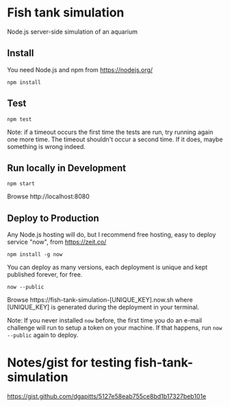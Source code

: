# Fish tank simulation
Node.js server-side simulation of an aquarium

## Install
You need Node.js and npm from https://nodejs.org/

```
npm install
```

## Test
```
npm test
```

Note: if a timeout occurs the first time the tests are run, try running again one more time. The timeout shouldn't occur a second time. If it does, maybe something is wrong indeed.

## Run locally in Development
```
npm start
```

Browse http://localhost:8080

## Deploy to Production
Any Node.js hosting will do, but I recommend free hosting, easy to deploy service "now", from https://zeit.co/
```
npm install -g now
```

You can deploy as many versions, each deployment is unique and kept published forever, for free.
```
now --public
```

Browse https://fish-tank-simulation-[UNIQUE_KEY].now.sh where [UNIQUE_KEY] is generated during the deployment in your terminal.

Note: If you never installed `now` before, the first time you do an e-mail challenge will run to setup a token on your machine. If that happens, run `now --public` again to deploy.

# Notes/gist for testing fish-tank-simulation 
https://gist.github.com/dgapitts/5127e58eab755ce8bd1b17327beb101e
